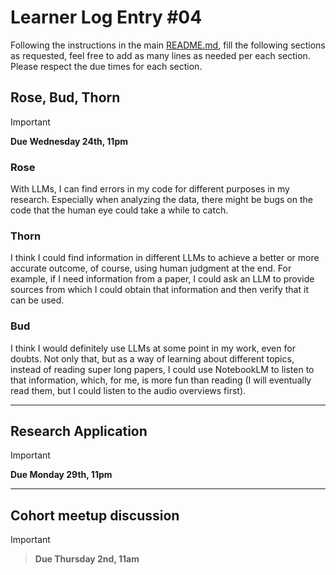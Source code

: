 # Learner Log Entry #04

Following the instructions in the main [README.md](README.md/#entries-instructions), fill the following sections as requested, feel free to add as many lines as needed per each section. Please respect the due times for each section.

## Rose, Bud, Thorn

> [!IMPORTANT]
> **Due Wednesday 24th, 11pm**

### Rose
With LLMs, I can find errors in my code for different purposes in my research. Especially when analyzing the data, there might be bugs on the code that the human eye could take a while to catch.


### Thorn

I think I could find information in different LLMs to achieve a better or more accurate outcome, of course, using human judgment at the end. For example, if I need information from a paper, I could ask an LLM to provide sources from which I could obtain that information and then verify that it can be used.

### Bud

I think I would definitely use LLMs at some point in my work, even for doubts. Not only that, but as a way of learning about different topics, instead of reading super long papers, I could use NotebookLM to listen to that information, which, for me, is more fun than reading (I will eventually read them, but I could listen to the audio overviews first).

---

## Research Application

> [!IMPORTANT]
> **Due Monday 29th, 11pm**


---

## Cohort meetup discussion

> [!IMPORTANT]

> **Due Thursday 2nd, 11am**
